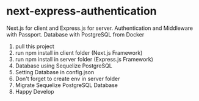 # next-express-authentication
Next.js for client and Express.js for server. Authentication and Middleware with Passport. Database with PostgreSQL from Docker

1. pull this project 
2. run npm install in client folder (Next.js Framework)
3. run npm install in server folder (Express.js Framework)
4. Database using Sequelize PostgreSQL
5. Setting Database in config.json
6. Don't forget to create env in server folder
7. Migrate Sequelize PostgreSQL Database
8. Happy Develop
